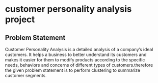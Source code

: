 # customer personality analysis project


## Problem Statement

Customer Personality Analysis is a detailed analysis of a company’s ideal customers. It helps a business to better understand its customers and makes it easier for them to modify products according to the specific needs, behaviors and concerns of different types of customers.therefore the given problem statement is to perform clustering to summarize customer segments.